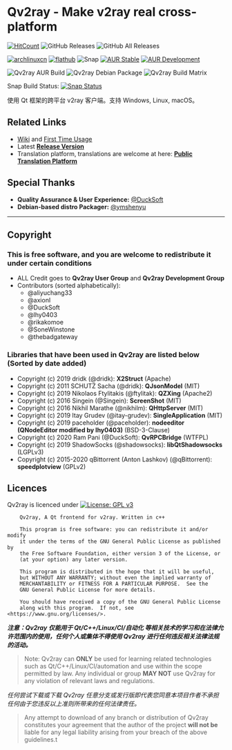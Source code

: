 # Qv2ray - Make v2ray real cross-platform

[![HitCount](http://hits.dwyl.io/Qv2ray/Qv2ray.svg)](http://hits.dwyl.io/Qv2ray/Qv2ray)
![GitHub Releases](https://img.shields.io/github/downloads/Qv2ray/Qv2ray/latest/total?style=flat-square&logo=github)
![GitHub All Releases](https://img.shields.io/github/downloads/Qv2ray/Qv2ray/total?label=downloads-total&logo=github&style=flat-square)

[![archlinuxcn](https://img.shields.io/badge/archlinuxcn-available-success?style=flat-square)](https://build.archlinuxcn.org/packages/#/qv2ray)
[![flathub](https://img.shields.io/badge/flathub-available-success?style=flat-square)](https://flathub.org/apps/details/com.github.Qv2ray)
![Snap](https://snapcraft.io/qv2ray/badge.svg)
[![AUR Stable](https://img.shields.io/aur/version/qv2ray?label=aur-stable&style=flat-square)](https://aur.archlinux.org/packages/qv2ray)
[![AUR Development](https://img.shields.io/aur/version/qv2ray-dev-git?label=aur-development&style=flat-square)](https://aur.archlinux.org/packages/qv2ray-dev-git)

![Qv2ray AUR Build](https://github.com/Qv2ray/Qv2ray/workflows/Build%20Qv2ray%20AUR/badge.svg)
![Qv2ray Debian Package](https://github.com/Qv2ray/Qv2ray/workflows/Qv2ray%20build%20debian%20package/badge.svg)
![Qv2ray Build Matrix](https://github.com/Qv2ray/Qv2ray/workflows/Qv2ray%20build%20matrix%20-%20cmake/badge.svg)

Snap Build Status: [![Snap Status](https://travis-ci.com/Qv2ray/Qv2ray.svg?branch=master)](https://travis-ci.com/Qv2ray/Qv2ray)

使用 Qt 框架的跨平台 v2ray 客户端。支持 Windows, Linux, macOS。

## Related Links
 - [Wiki](https://github.com/Qv2ray/Qv2ray/wiki) and [First Time Usage](https://github.com/Qv2ray/Qv2ray/wiki/Getting-Started-step0)
 - Latest **[Release Version](https://github.com/Qv2ray/Qv2ray/releases/latest)**
 - Translation platform, translations are welcome at here: **[Public Translation Platform](https://www.transifex.com/qv2ray/qv2ray)**

## Special Thanks
- **Quality Assurance & User Experience:** [@DuckSoft](https://github.com/DuckSoft/)
- **Debian-based distro Packager:** [@ymshenyu](https://github.com/ymshenyu)

-------------------------------

## Copyright
### This is free software, and you are welcome to redistribute it under certain conditions
- ALL Credit goes to **Qv2ray User Group** and **Qv2ray Development Group**
- Contributors (sorted alphabetically):
  - @aliyuchang33
  - @axionl
  - @DuckSoft
  - @lhy0403
  - @rikakomoe
  - @SoneWinstone
  - @thebadgateway


### Libraries that have been used in Qv2ray are listed below (Sorted by date added)
- Copyright (c) 2019 dridk (@dridk): **X2Struct** (Apache)
- Copyright (c) 2011 SCHUTZ Sacha (@dridk): **QJsonModel** (MIT)
- Copyright (c) 2019 Nikolaos Ftylitakis (@ftylitak): **QZXing** (Apache2)
- Copyright (c) 2016 Singein (@Singein): **ScreenShot** (MIT)
- Copyright (c) 2016 Nikhil Marathe (@nikhilm): **QHttpServer** (MIT)
- Copyright (c) 2019 Itay Grudev (@itay-grudev): **SingleApplication** (MIT)
- Copyright (c) 2019 paceholder (@paceholder): **nodeeditor (QNodeEditor modified by lhy0403)** (BSD-3-Clause)
- Copyright (c) 2020 Ram Pani (@DuckSoft): **QvRPCBridge** (WTFPL)
- Copyright (c) 2019 ShadowSocks (@shadowsocks): **libQtShadowsocks** (LGPLv3)
- Copyright (c) 2015-2020 qBittorrent (Anton Lashkov) (@qBittorrent): **speedplotview** (GPLv2)

## Licences

Qv2ray is licenced under [![License: GPL v3](https://img.shields.io/badge/License-GPL%20v3-blue.svg)](https://www.gnu.org/licenses/gpl-3.0) 

```
    Qv2ray, A Qt frontend for v2ray. Written in c++

    This program is free software: you can redistribute it and/or modify
    it under the terms of the GNU General Public License as published by
    the Free Software Foundation, either version 3 of the License, or
    (at your option) any later version.

    This program is distributed in the hope that it will be useful,
    but WITHOUT ANY WARRANTY; without even the implied warranty of
    MERCHANTABILITY or FITNESS FOR A PARTICULAR PURPOSE.  See the
    GNU General Public License for more details.

    You should have received a copy of the GNU General Public License
    along with this program.  If not, see <https://www.gnu.org/licenses/>.
```

***注意：Qv2ray 仅能用于 Qt/C++/Linux/CI/自动化 等相关技术的学习和在法律允许范围内的使用，任何个人或集体不得使用 Qv2ray 进行任何违反相关法律法规的活动。***

> Note: Qv2ray can **ONLY** be used for learning related technologies such as Qt/C++/Linux/CI/automation and use within the scope permitted by law. Any individual or group **MAY NOT** use Qv2ray for any violation of relevant laws and regulations.

*任何尝试下载或下载 Qv2ray 任意分支或发行版即代表您同意本项目作者不承担任何由于您违反以上准则所带来的任何法律责任。*

> Any attempt to download of any branch or distribution of Qv2ray constitutes your agreement that the author of the project **will not be** liable for any legal liability arising from your breach of the above guidelines.t
